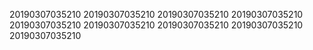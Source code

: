 20190307035210
20190307035210
20190307035210
20190307035210
20190307035210
20190307035210
20190307035210
20190307035210
20190307035210
